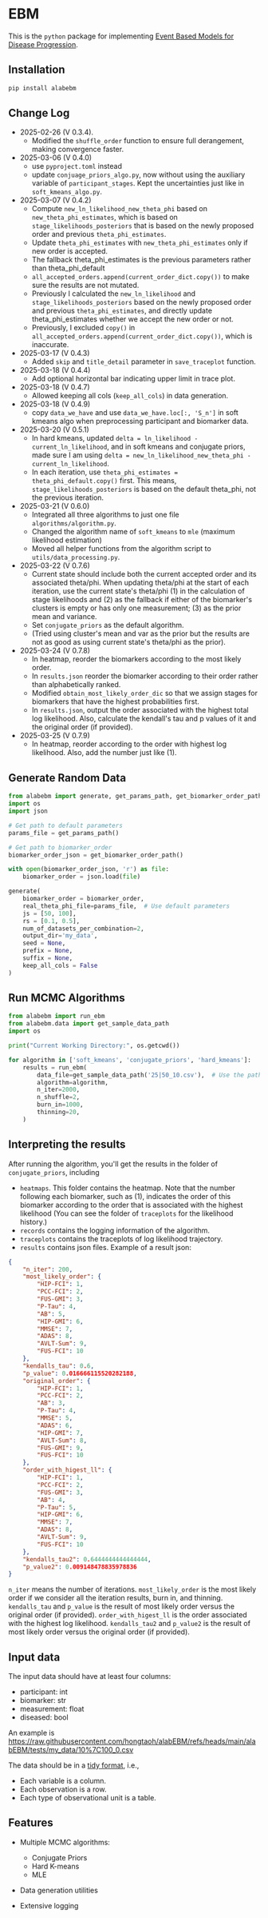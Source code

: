 # EBM 

This is the `python` package for implementing [Event Based Models for Disease Progression](https://ebmbook.vercel.app/). 

## Installation

```bash
pip install alabebm
```

## Change Log

- 2025-02-26 (V 0.3.4). 
    - Modified the `shuffle_order` function to ensure full derangement, making convergence faster. 
- 2025-03-06 (V 0.4.0)
    - use `pyproject.toml` instead
    - update `conjuage_priors_algo.py`, now without using the auxiliary variable of `participant_stages`. Kept the uncertainties just like in `soft_kmeans_algo.py`. 
- 2025-03-07 (V 0.4.2)
    - Compute `new_ln_likelihood_new_theta_phi` based on `new_theta_phi_estimates`, which is based on `stage_likelihoods_posteriors` that is based on the newly proposed order and previous `theta_phi_estimates`.
    - Update `theta_phi_estimates` with `new_theta_phi_estimates` only if new order is accepted.
    - The fallback theta_phi_estimates is the previous parameters rather than theta_phi_default 
    - `all_accepted_orders.append(current_order_dict.copy())` to make sure the results are not mutated. 
    - Previously I calculated the `new_ln_likelihood` and `stage_likelihoods_posteriors` based on the newly proposed order and previous `theta_phi_estimates`, and directly update theta_phi_estimates whether we accept the new order or not. 
    - Previously, I excluded `copy()` in `all_accepted_orders.append(current_order_dict.copy())`, which is inaccurate. 
- 2025-03-17 (V 0.4.3)
    - Added `skip` and `title_detail` parameter in `save_traceplot` function. 
- 2025-03-18 (V 0.4.4)
    - Add optional horizontal bar indicating upper limit in trace plot. 
- 2025-03-18 (V 0.4.7)
    - Allowed keeping all cols (`keep_all_cols`) in data generation. 
- 2025-03-18 (V 0.4.9)
    - copy `data_we_have` and use `data_we_have.loc[:, 'S_n']` in soft kmeans algo when preprocessing participant and biomarker data.
- 2025-03-20 (V 0.5.1)
    - In hard kmeans, updated `delta = ln_likelihood - current_ln_likelihood`, and in soft kmeans and conjugate priors, made sure I am using `delta = new_ln_likelihood_new_theta_phi - current_ln_likelihood`.
    - In each iteration, use `theta_phi_estimates = theta_phi_default.copy()` first. This means, `stage_likelihoods_posteriors` is based on the default theta_phi, not the previous iteration. 
- 2025-03-21 (V 0.6.0)
    - Integrated all three algorithms to just one file `algorithms/algorithm.py`. 
    - Changed the algorithm name of `soft_kmeans` to `mle` (maximum likelihood estimation)
    - Moved all helper functions from the algorithm script to `utils/data_processing.py`. 
- 2025-03-22 (V 0.7.6)
    - Current state should include both the current accepted order and its associated theta/phi. When updating theta/phi at the start of each iteration, use the current state's theta/phi (1) in the calculation of stage likelihoods and (2) as the fallback if either of the biomarker's clusters is empty or has only one measurement; (3) as the prior mean and variance. 
    - Set `conjugate_priors` as the default algorithm. 
    - (Tried using cluster's mean and var as the prior but the results are not as good as using current state's theta/phi as the prior). 
- 2025-03-24 (V 0.7.8)
    - In heatmap, reorder the biomarkers according to the most likely order. 
    - In `results.json` reorder the biomarker according to their order rather than alphabetically ranked. 
    - Modified `obtain_most_likely_order_dic` so that we assign stages for biomarkers that have the highest probabilities first. 
    - In `results.json`, output the order associated with the highest total log likelihood. Also, calculate the kendall's tau and p values of it and the original order (if provided).
- 2025-03-25 (V 0.7.9)
    - In heatmap, reorder according to the order with highest log likelihood. Also, add the number just like (1).

## Generate Random Data

```py
from alabebm import generate, get_params_path, get_biomarker_order_path
import os
import json 

# Get path to default parameters
params_file = get_params_path()

# Get path to biomarker_order
biomarker_order_json = get_biomarker_order_path()

with open(biomarker_order_json, 'r') as file:
    biomarker_order = json.load(file)

generate(
    biomarker_order = biomarker_order,
    real_theta_phi_file=params_file,  # Use default parameters
    js = [50, 100],
    rs = [0.1, 0.5],
    num_of_datasets_per_combination=2,
    output_dir='my_data',
    seed = None,
    prefix = None,
    suffix = None,
    keep_all_cols = False
)
```

## Run MCMC Algorithms 

```py
from alabebm import run_ebm
from alabebm.data import get_sample_data_path
import os

print("Current Working Directory:", os.getcwd())

for algorithm in ['soft_kmeans', 'conjugate_priors', 'hard_kmeans']:
    results = run_ebm(
        data_file=get_sample_data_path('25|50_10.csv'),  # Use the path helper
        algorithm=algorithm,
        n_iter=2000,
        n_shuffle=2,
        burn_in=1000,
        thinning=20,
    )
```

## Interpreting the results 

After running the algorithm, you'll get the results in the folder of `conjugate_priors`, including 

- `heatmaps`. This folder contains the heatmap. Note that the number following each biomarker, such as (1), indicates the order of this biomarker according to the order that is associated with the highest likelihood (You can see the folder of `traceplots` for the likelihood history.)
- `records` contains the logging information of the algorithm. 
- `traceplots` contains the traceplots of log likelihood trajectory. 
- `results` contains json files. Example of a result json:

```json
{
    "n_iter": 200,
    "most_likely_order": {
        "HIP-FCI": 1,
        "PCC-FCI": 2,
        "FUS-GMI": 3,
        "P-Tau": 4,
        "AB": 5,
        "HIP-GMI": 6,
        "MMSE": 7,
        "ADAS": 8,
        "AVLT-Sum": 9,
        "FUS-FCI": 10
    },
    "kendalls_tau": 0.6,
    "p_value": 0.016666115520282188,
    "original_order": {
        "HIP-FCI": 1,
        "PCC-FCI": 2,
        "AB": 3,
        "P-Tau": 4,
        "MMSE": 5,
        "ADAS": 6,
        "HIP-GMI": 7,
        "AVLT-Sum": 8,
        "FUS-GMI": 9,
        "FUS-FCI": 10
    },
    "order_with_higest_ll": {
        "HIP-FCI": 1,
        "PCC-FCI": 2,
        "FUS-GMI": 3,
        "AB": 4,
        "P-Tau": 5,
        "HIP-GMI": 6,
        "MMSE": 7,
        "ADAS": 8,
        "AVLT-Sum": 9,
        "FUS-FCI": 10
    },
    "kendalls_tau2": 0.6444444444444444,
    "p_value2": 0.009148478835978836
}
```

`n_iter` means the number of iterations. `most_likely_order` is the most likely order if we consider all the iteration results, burn in, and thinning. `kendalls_tau` and `p_value` is the result of most likely order versus the original order (if provided). `order_with_higest_ll` is the order associated with the highest log likelihood. `kendalls_tau2` and `p_value2` is the result of most likely order versus the original order (if provided). 


## Input data

The input data should have at least four columns:

- participant: int
- biomarker: str
- measurement: float
- diseased: bool 

An example is https://raw.githubusercontent.com/hongtaoh/alabEBM/refs/heads/main/alabEBM/tests/my_data/10%7C100_0.csv

The data should be in a [tidy format](https://vita.had.co.nz/papers/tidy-data.pdf), i.e.,

- Each variable is a column. 
- Each observation is a row. 
- Each type of observational unit is a table. 

## Features

- Multiple MCMC algorithms:
    - Conjugate Priors
    - Hard K-means
    - MLE

- Data generation utilities
- Extensive logging


